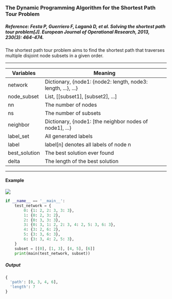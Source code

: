 ### The Dynamic Programming Algorithm for the Shortest Path Tour Problem

##### Reference: Festa P, Guerriero F, Laganà D, et al. Solving the shortest path tour problem[J]. European Journal of Operational Research, 2013, 230(3): 464-474.

The shortest path tour problem aims to find the shortest path that traverses multiple disjoint node subsets in a given order.

----

| Variables     | Meaning                                                      |
| ------------- | ------------------------------------------------------------ |
| network       | Dictionary, {node1: {node2: length, node3: length, ...}, ...} |
| node_subset   | List, [[subset1], [subset2], ...]                            |
| nn            | The number of nodes                                          |
| ns            | The number of subsets                                        |
| neighbor      | Dictionary, {node1: [the neighbor nodes of node1], ...}      |
| label_set     | All generated labels                                         |
| label         | label[n] denotes all labels of node n                        |
| best_solution | The best solution ever found                                 |
| delta         | The length of the best solution                              |

----

#### Example

![](https://github.com/Xavier-MaYiMing/The-dynamic-programming-algorithm-for-the-shortest-path-tour-problem)

```python
if __name__ == '__main__':
    test_network = {
        0: {1: 2, 2: 3, 3: 3},
        1: {0: 2, 3: 2},
        2: {0: 3, 3: 3},
        3: {0: 3, 1: 2, 2: 3, 4: 2, 5: 3, 6: 3},
        4: {3: 2, 6: 2},
        5: {3: 3, 6: 3},
        6: {3: 3, 4: 2, 5: 3},
    }
    subset = [[0], [1, 3], [4, 5], [6]]
    print(main(test_network, subset))
```

##### Output

```python
{
  'path': [0, 3, 4, 6], 
  'length': 7
}
```

